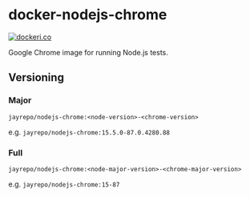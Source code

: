 # docker-nodejs-chrome

[![dockeri.co](https://dockeri.co/image/jayrepo/nodejs-chrome)](https://hub.docker.com/r/jayrepo/nodejs-chrome)

Google Chrome image for running Node.js tests.
## Versioning

### Major
`jayrepo/nodejs-chrome:<node-version>-<chrome-version>`

e.g. `jayrepo/nodejs-chrome:15.5.0-87.0.4280.88`

### Full
`jayrepo/nodejs-chrome:<node-major-version>-<chrome-major-version>`

e.g. `jayrepo/nodejs-chrome:15-87`

